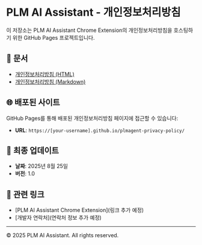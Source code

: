 # PLM AI Assistant - 개인정보처리방침

이 저장소는 PLM AI Assistant Chrome Extension의 개인정보처리방침을 호스팅하기 위한 GitHub Pages 프로젝트입니다.

## 📄 문서

- [개인정보처리방침 (HTML)](privacy-policy.html)
- [개인정보처리방침 (Markdown)](privacy-policy.md)

## 🌐 배포된 사이트

GitHub Pages를 통해 배포된 개인정보처리방침 페이지에 접근할 수 있습니다:

- **URL**: `https://[your-username].github.io/plmagent-privacy-policy/`

## 📝 최종 업데이트

- **날짜**: 2025년 8월 25일
- **버전**: 1.0

## 🔗 관련 링크

- [PLM AI Assistant Chrome Extension](링크 추가 예정)
- [개발자 연락처](연락처 정보 추가 예정)

---

© 2025 PLM AI Assistant. All rights reserved.
